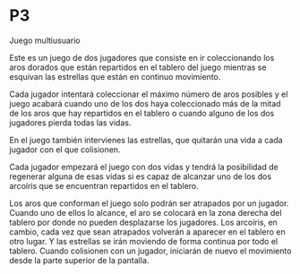 # P3
Juego multiusuario 

Este es un juego de dos jugadores que consiste en ir coleccionando los aros dorados que están repartidos en el tablero del juego mientras se esquivan las estrellas que están en continuo movimiento.

Cada jugador intentará coleccionar el máximo número de aros posibles y el juego acabará cuando uno de los dos haya coleccionado más de la mitad de los aros que hay repartidos en el tablero o cuando alguno de los dos jugadores pierda todas las vidas.

En el juego también intervienes las estrellas, que quitarán una vida a cada jugador con el que colisionen.

Cada jugador empezará el juego con dos vidas y tendrá la posibilidad de regenerar alguna de esas vidas si es capaz de alcanzar uno de los dos arcoíris que se encuentran repartidos en el tablero. 

Los aros que conforman el juego solo podrán ser atrapados por un jugador. Cuando uno de ellos lo alcance, el aro se colocará en la zona derecha del tablero por donde no pueden desplazarse los jugadores. Los arcoíris, en cambio, cada vez que sean atrapados volverán a aparecer en el tablero en otro lugar. Y las estrellas se irán moviendo de forma continua por todo el tablero. Cuando colisionen con un jugador, iniciarán de nuevo el movimiento desde la parte superior de la pantalla.
